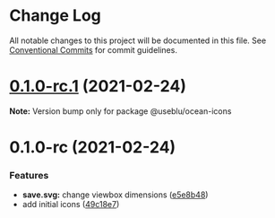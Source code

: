 # Change Log

All notable changes to this project will be documented in this file.
See [Conventional Commits](https://conventionalcommits.org) for commit guidelines.

# [0.1.0-rc.1](https://github.com/Pagnet/ocean-icons/compare/v0.1.0-rc...v0.1.0-rc.1) (2021-02-24)

**Note:** Version bump only for package @useblu/ocean-icons





# 0.1.0-rc (2021-02-24)


### Features

* **save.svg:** change viewbox dimensions ([e5e8b48](https://github.com/Pagnet/ocean-icons/commit/e5e8b489b3b03759fee98b573f51f81824dffe1d))
* add initial icons ([49c18e7](https://github.com/Pagnet/ocean-icons/commit/49c18e7f699c71ef16aebacf8aeca38e174d1839))
